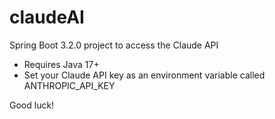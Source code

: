 # claudeAI
Spring Boot 3.2.0 project to access the Claude API

- Requires Java 17+
- Set your Claude API key as an environment variable called ANTHROPIC_API_KEY

Good luck!
